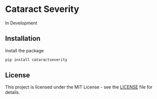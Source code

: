 # Cataract Severity

In Development

## Installation
Install the package
```bash
pip install cataractseverity
```

## License
This project is licensed under the MIT License - see the [LICENSE](LICENSE) file for details.
